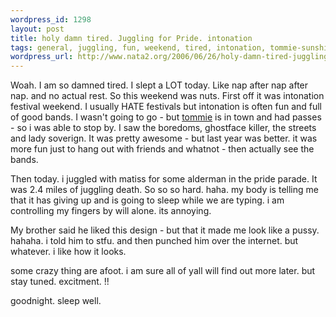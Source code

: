 ```yaml
--- 
wordpress_id: 1298
layout: post
title: holy damn tired. Juggling for Pride. intonation
tags: general, juggling, fun, weekend, tired, intonation, tommie-sunshine
wordpress_url: http://www.nata2.org/2006/06/26/holy-damn-tired-juggling-for-pride-intonation/
---
```

Woah. I am so damned tired. I slept a LOT today. Like nap after nap after nap. and no actual rest. So this weekend was nuts. First off it was intonation festival weekend. I usually HATE festivals but intonation is often fun and full of good bands. I wasn't going to go - but <a href="http://www.tommiesunshine.com">tommie</a> is in town and had passes - so i was able to stop by. I saw the boredoms, ghostface killer, the streets and lady soverign. It was pretty awesome - but last year was better. it was more fun just to hang out with friends and whatnot - then actually see the bands.

Then today. i juggled with matiss for some alderman in the pride parade. It was 2.4 miles of juggling death. So so so hard. haha. my body is telling me that it has giving up and is going to sleep while we are typing. i am controlling my fingers by will alone. its annoying.

My brother said he liked this design - but that it made me look like a pussy. hahaha. i told him to stfu. and then punched him over the internet. but whatever. i like how it looks.

some crazy thing are afoot. i am sure all of yall will find out more later. but stay tuned. excitment. !!

goodnight. sleep well.
